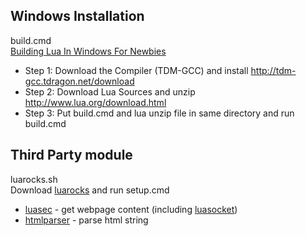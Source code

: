 ## Windows Installation
build.cmd <br>
[Building Lua In Windows For Newbies](http://lua-users.org/wiki/BuildingLuaInWindowsForNewbies)

* Step 1: Download the Compiler (TDM-GCC) and install http://tdm-gcc.tdragon.net/download
* Step 2: Download Lua Sources and unzip  http://www.lua.org/download.html
* Step 3: Put build.cmd and lua unzip file in same directory and run build.cmd

## Third Party module
luarocks.sh <br>
Download [luarocks](http://luarocks.github.io/luarocks/releases/) and run setup.cmd

* [luasec](https://luarocks.org/modules/brunoos/luasec) - get webpage content (including [luasocket](https://luarocks.org/modules/luarocks/luasocket))
* [htmlparser](https://luarocks.org/modules/luarocks/htmlparser) - parse html string
